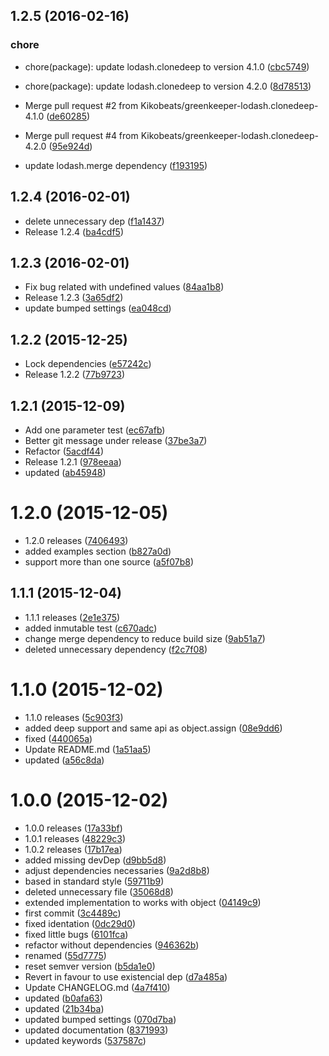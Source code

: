 <a name="1.2.5"></a>
## 1.2.5 (2016-02-16)


### chore

* chore(package): update lodash.clonedeep to version 4.1.0 ([cbc5749](https://github.com/kikobeats/existential-assign/commit/cbc5749))
* chore(package): update lodash.clonedeep to version 4.2.0 ([8d78513](https://github.com/kikobeats/existential-assign/commit/8d78513))

* Merge pull request #2 from Kikobeats/greenkeeper-lodash.clonedeep-4.1.0 ([de60285](https://github.com/kikobeats/existential-assign/commit/de60285))
* Merge pull request #4 from Kikobeats/greenkeeper-lodash.clonedeep-4.2.0 ([95e924d](https://github.com/kikobeats/existential-assign/commit/95e924d))
* update lodash.merge dependency ([f193195](https://github.com/kikobeats/existential-assign/commit/f193195))



<a name="1.2.4"></a>
## 1.2.4 (2016-02-01)


* delete unnecessary dep ([f1a1437](https://github.com/kikobeats/existential-assign/commit/f1a1437))
* Release 1.2.4 ([ba4cdf5](https://github.com/kikobeats/existential-assign/commit/ba4cdf5))



<a name="1.2.3"></a>
## 1.2.3 (2016-02-01)


* Fix bug related with undefined values ([84aa1b8](https://github.com/kikobeats/existential-assign/commit/84aa1b8))
* Release 1.2.3 ([3a65df2](https://github.com/kikobeats/existential-assign/commit/3a65df2))
* update bumped settings ([ea048cd](https://github.com/kikobeats/existential-assign/commit/ea048cd))



<a name="1.2.2"></a>
## 1.2.2 (2015-12-25)


* Lock dependencies ([e57242c](https://github.com/kikobeats/existential-assign/commit/e57242c))
* Release 1.2.2 ([77b9723](https://github.com/kikobeats/existential-assign/commit/77b9723))



<a name="1.2.1"></a>
## 1.2.1 (2015-12-09)


* Add one parameter test ([ec67afb](https://github.com/kikobeats/existential-assign/commit/ec67afb))
* Better git message under release ([37be3a7](https://github.com/kikobeats/existential-assign/commit/37be3a7))
* Refactor ([5acdf44](https://github.com/kikobeats/existential-assign/commit/5acdf44))
* Release 1.2.1 ([978eeaa](https://github.com/kikobeats/existential-assign/commit/978eeaa))
* updated ([ab45948](https://github.com/kikobeats/existential-assign/commit/ab45948))



<a name="1.2.0"></a>
# 1.2.0 (2015-12-05)


* 1.2.0 releases ([7406493](https://github.com/kikobeats/existential-assign/commit/7406493))
* added examples section ([b827a0d](https://github.com/kikobeats/existential-assign/commit/b827a0d))
* support more than one source ([a5f07b8](https://github.com/kikobeats/existential-assign/commit/a5f07b8))



<a name="1.1.1"></a>
## 1.1.1 (2015-12-04)


* 1.1.1 releases ([2e1e375](https://github.com/kikobeats/existential-assign/commit/2e1e375))
* added inmutable test ([c670adc](https://github.com/kikobeats/existential-assign/commit/c670adc))
* change merge dependency to reduce build size ([9ab51a7](https://github.com/kikobeats/existential-assign/commit/9ab51a7))
* deleted unnecessary dependency ([f2c7f08](https://github.com/kikobeats/existential-assign/commit/f2c7f08))



<a name="1.1.0"></a>
# 1.1.0 (2015-12-02)


* 1.1.0 releases ([5c903f3](https://github.com/kikobeats/existential-assign/commit/5c903f3))
* added deep support and same api as object.assign ([08e9dd6](https://github.com/kikobeats/existential-assign/commit/08e9dd6))
* fixed ([440065a](https://github.com/kikobeats/existential-assign/commit/440065a))
* Update README.md ([1a51aa5](https://github.com/kikobeats/existential-assign/commit/1a51aa5))
* updated ([a56c8da](https://github.com/kikobeats/existential-assign/commit/a56c8da))



<a name="1.0.0"></a>
# 1.0.0 (2015-12-02)


* 1.0.0 releases ([17a33bf](https://github.com/kikobeats/existential-assign/commit/17a33bf))
* 1.0.1 releases ([48229c3](https://github.com/kikobeats/existential-assign/commit/48229c3))
* 1.0.2 releases ([17b17ea](https://github.com/kikobeats/existential-assign/commit/17b17ea))
* added missing devDep ([d9bb5d8](https://github.com/kikobeats/existential-assign/commit/d9bb5d8))
* adjust dependencies necessaries ([9a2d8b8](https://github.com/kikobeats/existential-assign/commit/9a2d8b8))
* based in standard style ([59711b9](https://github.com/kikobeats/existential-assign/commit/59711b9))
* deleted unnecessary file ([35068d8](https://github.com/kikobeats/existential-assign/commit/35068d8))
* extended implementation to works with object ([04149c9](https://github.com/kikobeats/existential-assign/commit/04149c9))
* first commit ([3c4489c](https://github.com/kikobeats/existential-assign/commit/3c4489c))
* fixed identation ([0dc29d0](https://github.com/kikobeats/existential-assign/commit/0dc29d0))
* fixed little bugs ([6101fca](https://github.com/kikobeats/existential-assign/commit/6101fca))
* refactor without dependencies ([946362b](https://github.com/kikobeats/existential-assign/commit/946362b))
* renamed ([55d7775](https://github.com/kikobeats/existential-assign/commit/55d7775))
* reset semver version ([b5da1e0](https://github.com/kikobeats/existential-assign/commit/b5da1e0))
* Revert in favour to use existencial dep ([d7a485a](https://github.com/kikobeats/existential-assign/commit/d7a485a))
* Update CHANGELOG.md ([4a7f410](https://github.com/kikobeats/existential-assign/commit/4a7f410))
* updated ([b0afa63](https://github.com/kikobeats/existential-assign/commit/b0afa63))
* updated ([21b34ba](https://github.com/kikobeats/existential-assign/commit/21b34ba))
* updated bumped settings ([070d7ba](https://github.com/kikobeats/existential-assign/commit/070d7ba))
* updated documentation ([8371993](https://github.com/kikobeats/existential-assign/commit/8371993))
* updated keywords ([537587c](https://github.com/kikobeats/existential-assign/commit/537587c))




